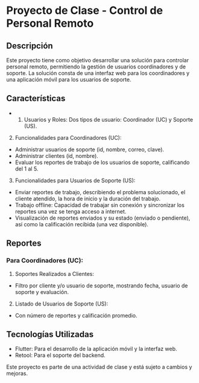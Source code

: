 # Proyecto de Clase - Control de Personal Remoto
## Descripción
Este proyecto tiene como objetivo desarrollar una solución para controlar personal remoto, permitiendo la gestión de usuarios coordinadores y de soporte. La solución consta de una interfaz web para los coordinadores y una aplicación móvil para los usuarios de soporte.

## Características
- 1. Usuarios y Roles:
Dos tipos de usuario: Coordinador (UC) y Soporte (US).
2. Funcionalidades para Coordinadores (UC):
- Administrar usuarios de soporte (id, nombre, correo, clave).
- Administrar clientes (id, nombre).
- Evaluar los reportes de trabajo de los usuarios de soporte, calificando del 1 al 5.
3. Funcionalidades para Usuarios de Soporte (US):
- Enviar reportes de trabajo, describiendo el problema solucionado, el cliente atendido, la hora de inicio y la duración del trabajo.
- Trabajo offline: Capacidad de trabajar sin conexión y sincronizar los reportes una vez se tenga acceso a internet.
- Visualización de reportes enviados y su estado (enviado o pendiente), así como la calificación recibida (una vez disponible).

## Reportes
### Para Coordinadores (UC):
1. Soportes Realizados a Clientes:
- Filtro por cliente y/o usuario de soporte, mostrando fecha, usuario de soporte y evaluación.
2. Listado de Usuarios de Soporte (US):
- Con número de reportes y calificación promedio.

## Tecnologías Utilizadas
- Flutter: Para el desarrollo de la aplicación móvil y la interfaz web.
- Retool: Para el soporte del backend.

Este proyecto es parte de una actividad de clase y está sujeto a cambios y mejoras.
